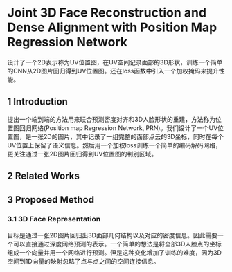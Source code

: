 # Joint 3D Face Reconstruction and Dense Alignment with Position Map Regression Network

设计了一个2D表示称为UV位置图，在UV空间记录面部的3D形状，训练一个简单的CNN从2D图片回归得到UV位置图。还在loss函数中引入一个加权掩码来提升性能。

## 1 Introduction
提出一个端到端的方法用来联合预测密度对齐和3D人脸形状的重建，方法称为位置图回归网络(Position map Regression Network, PRN)。我们设计了一个UV位置图，是一张2D的图片，其中记录了一组完整的面部点云的3D坐标，同时在每个UV位置上保留了语义信息。然后用一个加权loss训练一个简单的编码解码网络，更关注通过一张2D图片回归得到UV位置图的判别区域。

## 2 Related Works

## 3 Proposed Method
### 3.1 3D Face Representation
目标是通过一张2D图片回归出3D面部几何结构以及对应的密度信息。因此需要一个可以直接通过深度网络预测的表示。一个简单的想法是将全部3D人脸点的坐标组成一个向量并用一个网络进行预测。但是这种变化增加了训练的难度，因为3D空间到1D向量的映射忽略了点与点之间的空间连接信息。